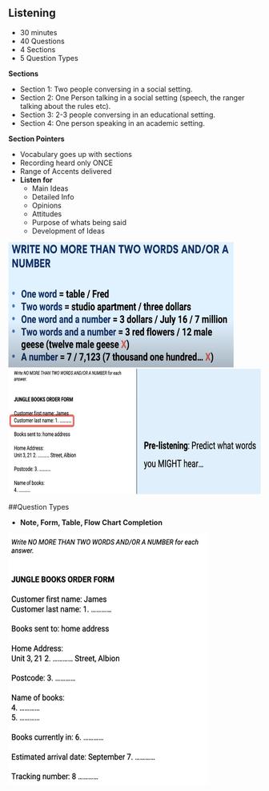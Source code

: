 ## Listening 

- 30 minutes
- 40 Questions
- 4 Sections
- 5 Question Types

**Sections**

- Section 1: Two people conversing in a social setting.
- Section 2: One Person talking in a social setting (speech, the ranger talking about the rules etc).
- Section 3: 2-3 people conversing in an educational setting.
- Section 4: One person speaking in an academic setting.

**Section Pointers**

- Vocabulary goes up with sections
- Recording heard only ONCE
- Range of Accents delivered
- **Listen for**
	* Main Ideas
	* Detailed Info
	* Opinions
	* Attitudes
	* Purpose of whats being said
	* Development of Ideas

<img src="./content/Questions1.jpg" width="450" height="250">
<img src="./content/Prac1.jpg" width="550" height="250">

##Question Types

- **Note, Form, Table, Flow Chart Completion**

<img src="./content/q1.jpg" width="400" height="500">


